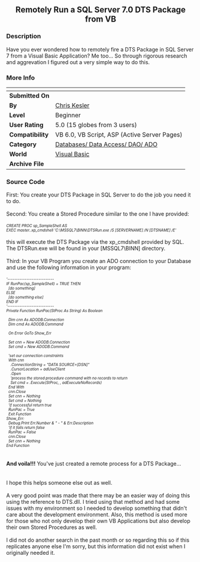 ﻿<div align="center">

## Remotely Run a SQL Server 7\.0 DTS Package from VB


</div>

### Description

Have you ever wondered how to remotely fire a DTS Package in SQL Server 7 from a Visual Basic Application? Me too... So through rigorous research and aggrevation I figured out a very simple way to do this.
 
### More Info
 


<span>             |<span>
---                |---
**Submitted On**   |
**By**             |[Chris Kesler](https://github.com/Planet-Source-Code/PSCIndex/blob/master/ByAuthor/chris-kesler.md)
**Level**          |Beginner
**User Rating**    |5.0 (15 globes from 3 users)
**Compatibility**  |VB 6\.0, VB Script, ASP \(Active Server Pages\) 
**Category**       |[Databases/ Data Access/ DAO/ ADO](https://github.com/Planet-Source-Code/PSCIndex/blob/master/ByCategory/databases-data-access-dao-ado__1-6.md)
**World**          |[Visual Basic](https://github.com/Planet-Source-Code/PSCIndex/blob/master/ByWorld/visual-basic.md)
**Archive File**   |[](https://github.com/Planet-Source-Code/chris-kesler-remotely-run-a-sql-server-7-0-dts-package-from-vb__1-29503/archive/master.zip)





### Source Code

First: You create your DTS Package in SQL Server to do the job you need it to do.<br><br>
Second: You create a Stored Procedure similar to the one I have provided:<br><br>
<FONT SIZE=1><i>
CREATE PROC sp_SampleShell AS<BR>
EXEC master..xp_cmdshell 'C:\MSSQL7\BINN\DTSRun.exe /S [SERVERNAME] /N [DTSNAME] /E'
</i></FONT>
<BR><br>
this will execute the DTS Package via the xp_cmdshell provided by SQL. The DTSRun.exe will be found in your [MSSQL7\BINN] directory.<br><br>
Third: In your VB Program you create an ADO connection to your Database and use the following information in your program:<br><br>
<FONT SIZE=1><I>
'---------------------------<br>
IF RunPac(sp_SampleShell) = TRUE THEN<br>
  [do something]<br>
ELSE<br>
  [do something else]<br>
END IF<br>
'---------------------------<br>
Private Function RunPac(StProc As String) As Boolean
<br><br>
  Dim cnn As ADODB.Connection<br>
  Dim cmd As ADODB.Command<br><br>
  On Error GoTo Show_Err<br><br>
  Set cnn = New ADODB.Connection<br>
  Set cmd = New ADODB.Command<br><br>
  'set our connection constraints<br>
  With cnn<br>
    .ConnectionString = "DATA SOURCE=[DSN]"<br>
    .CursorLocation = adUseClient<br>
    .Open<br>
    'process the stored procedure command with no records to return<br>
    Set cmd = .Execute(StProc, , adExecuteNoRecords)<br>
  End With<br>
  cnn.Close<br>
  Set cnn = Nothing<br>
  Set cmd = Nothing<br>
  'if successful return true<br>
  RunPac = True<br>
  Exit Function<br>
Show_Err:<br>
  Debug.Print Err.Number & " - " & Err.Description<br>
  'if it fails return false<br>
  RunPac = False<br>
  cnn.Close<br>
  Set cnn = Nothing<br>
End Function<br>
</I></FONT>
<br><br>
<STRONG>And voila!!!</STRONG> You've just created a remote process for a DTS Package...<br><br><br>
I hope this helps someone else out as well. <br><br>
A very good point was made that there may be an easier way of doing this using the reference to DTS.dll. I tried using that method and had some issues with my environment so I needed to develop something that didn't care about the development environment. Also, this method is used more for those who not only develop their own VB Applications but also develop their own Stored Procedures as well.
<br><br>
I did not do another search in the past month or so regarding this so if this replicates anyone else I'm sorry, but this information did not exist when I originally needed it.

